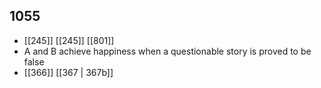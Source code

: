 ## 1055
- [[245]] [[245]] [[801]] 
- A and B achieve happiness when a questionable story is proved to be false
- [[366]] [[367 | 367b]] 

